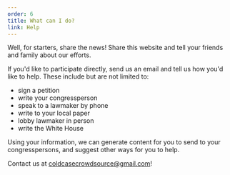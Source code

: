 ```yaml
---
order: 6
title: What can I do?
link: Help
---
```

Well, for starters, share the news! Share this website and tell your friends and family about our efforts.

If you'd like to participate directly, send us an email and tell us how you'd like to help. These include but are not limited to:

* sign a petition
* write your congressperson
* speak to a lawmaker by phone
* write to your local paper
* lobby lawmaker in person
* write the White House


Using your information, we can generate content for you to send to your congresspersons, and suggest other ways for you to help.

Contact us at coldcasecrowdsource@gmail.com!
